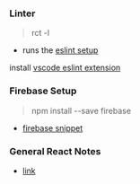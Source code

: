 ### Linter

> rct -l
* runs the [eslint setup](.rdm/lintSetup.md)

install [vscode eslint extension](https://github.com/Microsoft/vscode-eslint)

### Firebase Setup
> npm install --save firebase

* [firebase snippet](.rdm/firebaseSnippet.txt)

### General React Notes
* [link](.rdm/general.md)
